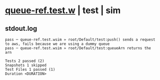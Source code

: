 # [queue-ref.test.w](../../../../../../tests/sdk_tests/queue/queue-ref.test.w) | test | sim

## stdout.log
```log
pass ─ queue-ref.test.wsim » root/Default/test:push() sends a request to aws, fails because we are using a dummy queue
pass ─ queue-ref.test.wsim » root/Default/test:queueArn returns the arn                                               

Tests 2 passed (2)
Snapshots 1 skipped
Test Files 1 passed (1)
Duration <DURATION>
```

